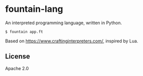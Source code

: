 # fountain-lang

An interpreted programming language, written in Python.

```console
$ fountain app.ft
```

Based on https://www.craftinginterpreters.com/, inspired by Lua.

## License

Apache 2.0
